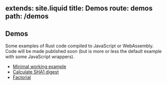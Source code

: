 extends: site.liquid
title: Demos
route: demos
path: /demos
---

## Demos

Some examples of Rust code compiled to JavaScript or WebAssembly.
Code will be made published soon (but is more or less the default example with some JavaScript wrappers).

* [Minimal working example](/demos/add/index.html)
* [Calculate SHA1 digest](/demos/sha1/index.html)
* [Factorial](/demos/factorial/index.html)
